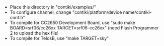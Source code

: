 * Place this directory in "contiki/examples/"
* To configure channel, change "contiki/platform/device name/contiki-conf.h"
* To compile for CC2650 Development Board, use "sudo make BOARD=srf06/cc26xx TARGET=srf06-cc26xx" (need Flash Programmer 2 to upload the hex file)
* To compile for TelosB, use "make TARGET=sky"
